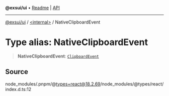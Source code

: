 **@exsui/ui** • [Readme](../../README.md) \| [API](../../globals.md)

***

[@exsui/ui](../../README.md) / [\<internal\>](../README.md) / NativeClipboardEvent

# Type alias: NativeClipboardEvent

> **NativeClipboardEvent**: [`ClipboardEvent`]( https://developer.mozilla.org/docs/Web/API/ClipboardEvent )

## Source

node\_modules/.pnpm/@types+react@18.2.69/node\_modules/@types/react/index.d.ts:12
